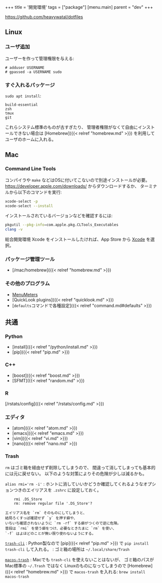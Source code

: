 +++
title = '開発環境'
tags = ["package"]
[menu.main]
  parent = "dev"
+++

https://github.com/heavywatal/dotfiles

## Linux

### ユーザ追加

ユーザーを作って管理権限を与える:

    # adduser USERNAME
    # gpassed -a USERNAME sudo

### すぐ入れるパッケージ

`sudo apt install`:

    build-essential
    zsh
    tmux
    git

これらシステム標準のものが古すぎたり、
管理者権限がなくて自由にインストールできない場合は
[Homebrew]({{< relref "homebrew.md" >}}) を利用してユーザのホームに入れる。

## Mac

### Command Line Tools

コンパイラや `make` などはOSに付いてこないので別途インストールが必要。
<https://developer.apple.com/downloads/> からダウンロードするか、
ターミナルから以下のコマンドを実行:

```sh
xcode-select -p
xcode-select --install
```

インストールされているバージョンなどを確認するには:
```sh
pkgutil --pkg-info=com.apple.pkg.CLTools_Executables
clang -v
```

総合開発環境 Xcode をインストールしたければ、App Store から
[Xcode](https://itunes.apple.com/jp/app/xcode/id497799835) を選択。

### パッケージ管理ツール

-   [/mac/homebrew]({{< relref "homebrew.md" >}})

### その他のプログラム

-   [MenuMeters](https://member.ipmu.jp/yuji.tachikawa/MenuMetersElCapitan/)
-   [QuickLook plugins]({{< relref "quicklook.md" >}})
-   [`defaults`コマンドで各種設定]({{< relref "command.md#defaults" >}})


## 共通

### Python

- [install]({{< relref "/python/install.md" >}})
- [pip]({{< relref "pip.md" >}})

### C++

- [boost]({{< relref "boost.md" >}})
- [SFMT]({{< relref "random.md" >}})

### R

[/rstats/config]({{< relref "/rstats/config.md" >}})

### エディタ

- [atom]({{< relref "atom.md" >}})
- [emacs]({{< relref "emacs.md" >}})
- [vim]({{< relref "vi.md" >}})
- [nano]({{< relref "nano.md" >}})

### Trash

`rm` はゴミ箱を経由せず削除してしまうので、
間違って消してしまっても基本的には元に戻せない。
以下のような対策によりその危険が少しは減るかも。

`alias rmi='rm -i'`
:   ホントに消していいかどうか確認してくれるようなオプションつきのエイリアスを
    `.zshrc` に設定しておく。

        rmi .DS_Store
        rm: remove regular file '.DS_Store'?

    エイリアス名を `rm` そのものにしてしまうと、
    結局ろくすっぽ確認せず `y` を押す癖や、
    いちいち確認されないように `rm -rf` する癖がつくので逆に危険。
    普段は `rmi` を使う癖をつけ、必要なときたまに `rm` を使い、
    `-f` はよほどのことが無い限り使わないようにする。

[`trash-cli`](https://github.com/andreafrancia/trash-cli)
:   Python製なので [pip]({{< relref "pip.md" >}}) で
    `pip install trash-cli` して入れる。
:   ゴミ箱の場所は `~/.local/share/Trash`

[`macos-trash`](https://github.com/sindresorhus/macos-trash)
:   Macでも `trash-cli` を使えないことはないが、
    ゴミ箱のパスがMac標準の `~/.Trash` ではなく
    Linuxのものになってしまうので
    [Homebrew]({{< relref "homebrew.md" >}}) で `macos-trash` を入れる:
    `brew install macos-trash`

